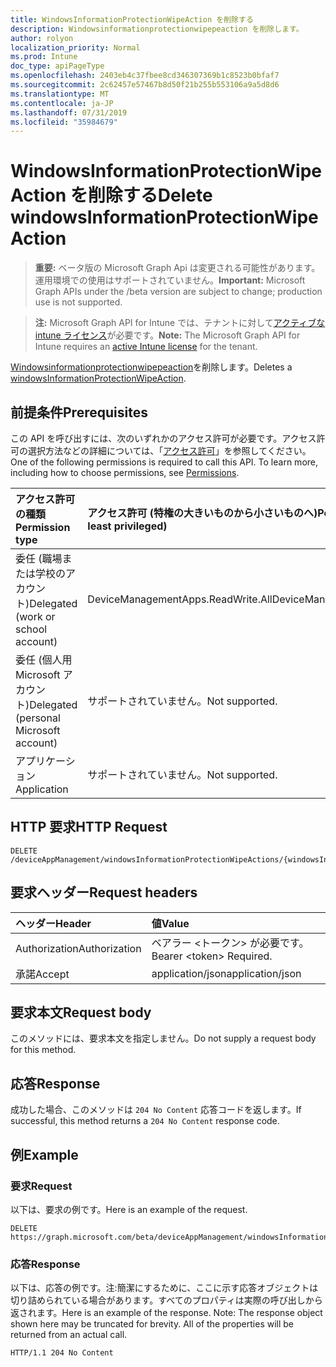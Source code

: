 ```yaml
---
title: WindowsInformationProtectionWipeAction を削除する
description: Windowsinformationprotectionwipepeaction を削除します。
author: rolyon
localization_priority: Normal
ms.prod: Intune
doc_type: apiPageType
ms.openlocfilehash: 2403eb4c37fbee8cd346307369b1c8523b0bfaf7
ms.sourcegitcommit: 2c62457e57467b8d50f21b255b553106a9a5d8d6
ms.translationtype: MT
ms.contentlocale: ja-JP
ms.lasthandoff: 07/31/2019
ms.locfileid: "35984679"
---
```

# <a name="delete-windowsinformationprotectionwipeaction"></a><span data-ttu-id="bfd93-103">WindowsInformationProtectionWipeAction を削除する</span><span class="sxs-lookup"><span data-stu-id="bfd93-103">Delete windowsInformationProtectionWipeAction</span></span>

> <span data-ttu-id="bfd93-104">**重要:** ベータ版の Microsoft Graph Api は変更される可能性があります。運用環境での使用はサポートされていません。</span><span class="sxs-lookup"><span data-stu-id="bfd93-104">**Important:** Microsoft Graph APIs under the /beta version are subject to change; production use is not supported.</span></span>

> <span data-ttu-id="bfd93-105">**注:** Microsoft Graph API for Intune では、テナントに対して[アクティブな intune ライセンス](https://go.microsoft.com/fwlink/?linkid=839381)が必要です。</span><span class="sxs-lookup"><span data-stu-id="bfd93-105">**Note:** The Microsoft Graph API for Intune requires an [active Intune license](https://go.microsoft.com/fwlink/?linkid=839381) for the tenant.</span></span>

<span data-ttu-id="bfd93-106">[Windowsinformationprotectionwipepeaction](../resources/intune-mam-windowsinformationprotectionwipeaction.md)を削除します。</span><span class="sxs-lookup"><span data-stu-id="bfd93-106">Deletes a [windowsInformationProtectionWipeAction](../resources/intune-mam-windowsinformationprotectionwipeaction.md).</span></span>

## <a name="prerequisites"></a><span data-ttu-id="bfd93-107">前提条件</span><span class="sxs-lookup"><span data-stu-id="bfd93-107">Prerequisites</span></span>
<span data-ttu-id="bfd93-p101">この API を呼び出すには、次のいずれかのアクセス許可が必要です。アクセス許可の選択方法などの詳細については、「[アクセス許可](/graph/permissions-reference)」を参照してください。</span><span class="sxs-lookup"><span data-stu-id="bfd93-p101">One of the following permissions is required to call this API. To learn more, including how to choose permissions, see [Permissions](/graph/permissions-reference).</span></span>

|<span data-ttu-id="bfd93-110">アクセス許可の種類</span><span class="sxs-lookup"><span data-stu-id="bfd93-110">Permission type</span></span>|<span data-ttu-id="bfd93-111">アクセス許可 (特権の大きいものから小さいものへ)</span><span class="sxs-lookup"><span data-stu-id="bfd93-111">Permissions (from most to least privileged)</span></span>|
|:---|:---|
|<span data-ttu-id="bfd93-112">委任 (職場または学校のアカウント)</span><span class="sxs-lookup"><span data-stu-id="bfd93-112">Delegated (work or school account)</span></span>|<span data-ttu-id="bfd93-113">DeviceManagementApps.ReadWrite.All</span><span class="sxs-lookup"><span data-stu-id="bfd93-113">DeviceManagementApps.ReadWrite.All</span></span>|
|<span data-ttu-id="bfd93-114">委任 (個人用 Microsoft アカウント)</span><span class="sxs-lookup"><span data-stu-id="bfd93-114">Delegated (personal Microsoft account)</span></span>|<span data-ttu-id="bfd93-115">サポートされていません。</span><span class="sxs-lookup"><span data-stu-id="bfd93-115">Not supported.</span></span>|
|<span data-ttu-id="bfd93-116">アプリケーション</span><span class="sxs-lookup"><span data-stu-id="bfd93-116">Application</span></span>|<span data-ttu-id="bfd93-117">サポートされていません。</span><span class="sxs-lookup"><span data-stu-id="bfd93-117">Not supported.</span></span>|

## <a name="http-request"></a><span data-ttu-id="bfd93-118">HTTP 要求</span><span class="sxs-lookup"><span data-stu-id="bfd93-118">HTTP Request</span></span>
<!-- {
  "blockType": "ignored"
}
-->
``` http
DELETE /deviceAppManagement/windowsInformationProtectionWipeActions/{windowsInformationProtectionWipeActionId}
```

## <a name="request-headers"></a><span data-ttu-id="bfd93-119">要求ヘッダー</span><span class="sxs-lookup"><span data-stu-id="bfd93-119">Request headers</span></span>
|<span data-ttu-id="bfd93-120">ヘッダー</span><span class="sxs-lookup"><span data-stu-id="bfd93-120">Header</span></span>|<span data-ttu-id="bfd93-121">値</span><span class="sxs-lookup"><span data-stu-id="bfd93-121">Value</span></span>|
|:---|:---|
|<span data-ttu-id="bfd93-122">Authorization</span><span class="sxs-lookup"><span data-stu-id="bfd93-122">Authorization</span></span>|<span data-ttu-id="bfd93-123">ベアラー &lt;トークン&gt; が必要です。</span><span class="sxs-lookup"><span data-stu-id="bfd93-123">Bearer &lt;token&gt; Required.</span></span>|
|<span data-ttu-id="bfd93-124">承諾</span><span class="sxs-lookup"><span data-stu-id="bfd93-124">Accept</span></span>|<span data-ttu-id="bfd93-125">application/json</span><span class="sxs-lookup"><span data-stu-id="bfd93-125">application/json</span></span>|

## <a name="request-body"></a><span data-ttu-id="bfd93-126">要求本文</span><span class="sxs-lookup"><span data-stu-id="bfd93-126">Request body</span></span>
<span data-ttu-id="bfd93-127">このメソッドには、要求本文を指定しません。</span><span class="sxs-lookup"><span data-stu-id="bfd93-127">Do not supply a request body for this method.</span></span>

## <a name="response"></a><span data-ttu-id="bfd93-128">応答</span><span class="sxs-lookup"><span data-stu-id="bfd93-128">Response</span></span>
<span data-ttu-id="bfd93-129">成功した場合、このメソッドは `204 No Content` 応答コードを返します。</span><span class="sxs-lookup"><span data-stu-id="bfd93-129">If successful, this method returns a `204 No Content` response code.</span></span>

## <a name="example"></a><span data-ttu-id="bfd93-130">例</span><span class="sxs-lookup"><span data-stu-id="bfd93-130">Example</span></span>

### <a name="request"></a><span data-ttu-id="bfd93-131">要求</span><span class="sxs-lookup"><span data-stu-id="bfd93-131">Request</span></span>
<span data-ttu-id="bfd93-132">以下は、要求の例です。</span><span class="sxs-lookup"><span data-stu-id="bfd93-132">Here is an example of the request.</span></span>
``` http
DELETE https://graph.microsoft.com/beta/deviceAppManagement/windowsInformationProtectionWipeActions/{windowsInformationProtectionWipeActionId}
```

### <a name="response"></a><span data-ttu-id="bfd93-133">応答</span><span class="sxs-lookup"><span data-stu-id="bfd93-133">Response</span></span>
<span data-ttu-id="bfd93-p102">以下は、応答の例です。注:簡潔にするために、ここに示す応答オブジェクトは切り詰められている場合があります。すべてのプロパティは実際の呼び出しから返されます。</span><span class="sxs-lookup"><span data-stu-id="bfd93-p102">Here is an example of the response. Note: The response object shown here may be truncated for brevity. All of the properties will be returned from an actual call.</span></span>
``` http
HTTP/1.1 204 No Content
```





